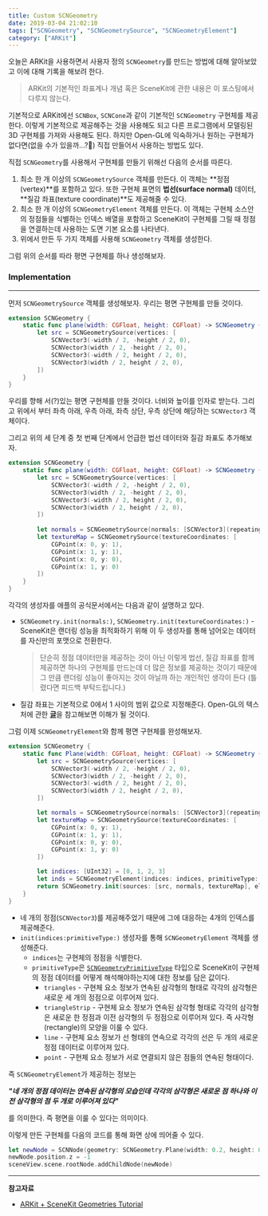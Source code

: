 ```yaml
---
title: Custom SCNGeometry
date: 2019-03-04 21:02:10
tags: ["SCNGeometry", "SCNGeometrySource", "SCNGeometryElement"]
category: ["ARKit"]
---
```


오늘은 ARKit을 사용하면서 사용자 정의 `SCNGeometry`를 만드는 방법에 대해 알아보았고 이에 대해 기록을 해보려 한다. 

> ARKit의 기본적인 좌표계나 개념 혹은 SceneKit에 관한 내용은 이 포스팅에서 다루지 않는다. 

기본적으로 ARKit에선 `SCNBox`, `SCNCone`과 같이 기본적인 `SCNGeometry` 구현체를 제공한다. 이렇게 기본적으로 제공해주는 것을 사용해도 되고 다른 프로그램에서 모델링된 3D 구현체를 가져와 사용해도 된다. 하지만 Open-GL에 익숙하거나 원하는 구현체가 없다면(없을 수가 있을까…?🧐) 직접 만들어서 사용하는 방법도 있다. 

직접 `SCNGeometry`를 사용해서 구현체를 만들기 위해선 다음의 순서를 따른다. 

1. 최소 한 개 이상의 `SCNGeometrySource` 객체를 만든다. 이 객체는 **정점(vertex)**를 포함하고 있다. 또한 구현체 표면의 **법선(surface normal)** 데이터, **질감 좌표(texture coordinate)**도 제공해줄 수 있다.
2. 최소 한 개 이상의 `SCNGeometryElement` 객체를 만든다. 이 객체는 구현체 소스안의 정점들을 식별하는 인덱스 배열을 포함하고 SceneKit이 구현체를 그릴 때 정점을 연결하는데 사용하는 도면 기본 요소를 나타낸다. 
3. 위에서 만든 두 가지 객체를 사용해 `SCNGeometry` 객체를 생성한다. 

그럼 위의 순서를 따라 평면 구현체를 하나 생성해보자. 



### Implementation

---

먼저 `SCNGeometrySource` 객체를 생성해보자. 우리는 평면 구현체를 만들 것이다.

```swift
extension SCNGeometry { 
    static func plane(width: CGFloat, height: CGFloat) -> SCNGeometry { 
        let src = SCNGeometrySource(vertices: [
            SCNVector3(-width / 2, -height / 2, 0),
            SCNVector3(width / 2, -height / 2, 0),
            SCNVector3(-width / 2, height / 2, 0),
            SCNVector3(width / 2, height / 2, 0),
        ])
    }
}
```

우리를 향해 서(?)있는 평면 구현체를 만들 것이다. 너비와 높이를 인자로 받는다. 그리고 위에서 부터 좌측 아래, 우측 아래, 좌측 상단, 우측 상단에 해당하는 `SCNVector3` 객체이다. 

그리고 위의 세 단계 중 첫 번째 단계에서 언급한 법선 데이터와 질감 좌표도 추가해보자. 

```swift
extension SCNGeometry { 
    static func plane(width: CGFloat, height: CGFloat) -> SCNGeometry { 
        let src = SCNGeometrySource(vertices: [
            SCNVector3(-width / 2, -height / 2, 0),
            SCNVector3(width / 2, -height / 2, 0),
            SCNVector3(-width / 2, height / 2, 0),
            SCNVector3(width / 2, height / 2, 0),
        ])
        
        let normals = SCNGeometrySource(normals: [SCNVector3](repeating: SCNVector3(0, 0, 1), count: 4) )
        let textureMap = SCNGeometrySource(textureCoordinates: [
            CGPoint(x: 0, y: 1),
            CGPoint(x: 1, y: 1),
            CGPoint(x: 0, y: 0),
            CGPoint(x: 1, y: 0)
        ])
    }
}
```

각각의 생성자를 애플의 공식문서에서는 다음과 같이 설명하고 있다. 

- `SCNGeometry.init(normals:)`, `SCNGeometry.init(textureCoordinates:)` - SceneKit은 랜더링 성능을 최적화하기 위해 이 두 생성자를 통해 넘어오는 데이터를 자신만의 포맷으로 전환한다. 

  > 단순히 정점 데이터만을 제공하는 것이 아닌 이렇게 법선, 질감 좌표를 함께 제공하면 하나의 구현체를 만드는데 더 많은 정보를 제공하는 것이기 때문에 그 만큼 랜더링 성능이 좋아지는 것이 아닐까 하는 개인적인 생각이 든다 (틀렸다면 피드백 부탁드립니다.)

- 질감 좌표는 기본적으로 0에서 1 사이의 범위 값으로 지정해준다. Open-GL의 텍스처에 관한 [**글**](https://learnopengl.com/Getting-started/Textures)을 참고해보면 이해가 될 것이다.  



그럼 이제 `SCNGeometryElement`와 함께 평면 구현체를 완성해보자. 

```swift
extension SCNGeometry {
	static func Plane(width: CGFloat, height: CGFloat) -> SCNGeometry {
        let src = SCNGeometrySource(vertices: [
            SCNVector3(-width / 2, -height / 2, 0),
            SCNVector3(width / 2, -height / 2, 0),
            SCNVector3(-width / 2, height / 2, 0),
            SCNVector3(width / 2, height / 2, 0),
        ])

        let normals = SCNGeometrySource(normals: [SCNVector3](repeating: SCNVector3(0, 0, 1), count: 4) )
        let textureMap = SCNGeometrySource(textureCoordinates: [
            CGPoint(x: 0, y: 1),
            CGPoint(x: 1, y: 1),
            CGPoint(x: 0, y: 0),
            CGPoint(x: 1, y: 0)
        ])

        let indices: [UInt32] = [0, 1, 2, 3]
        let inds = SCNGeometryElement(indices: indices, primitiveType: .triangleStrip)
        return SCNGeometry.init(sources: [src, normals, textureMap], elements: [inds])
	}
}

```

- 네 개의 정점(`SCNVector3`)를 제공해주었기 때문에 그에 대응하는 4개의 인덱스를 제공해준다. 
- `init(indices:primitiveType:)` 생성자를 통해 `SCNGeometryElement` 객체를 생성해준다. 
  - `indices`는 구현체의 정점을 식별한다. 
  - `primitiveType`은 [`SCNGeometryPrimitiveType`](https://developer.apple.com/documentation/scenekit/scngeometryprimitivetype) 타입으로 SceneKit이 구현체의 정점 데이터를 어떻게 해석해야하는지에 대한 정보를 담은 값이다. 
    - `triangles` - 구현체 요소 정보가 연속된 삼각형의 형태로 각각의 삼각형은 새로운 세 개의 정점으로 이루어져 있다.
    - `triangleStrip` - 구현체 요소 정보가 연속된 삼각형 형태로 각각의 삼각형은 새로운 한 정점과 이전 삼각형의 두 정점으로 이루어져 있다. 즉 사각형(rectangle)의 모양을 이룰 수 있다. 
    - `line` - 구현체 요소 정보가 선 형태의 연속으로 각각의 선은 두 개의 새로운 정점 데이터로 이루어져 있다.
    - `point` - 구현체 요소 정보가 서로 연결되지 않은 점들의 연속된 형태이다. 



즉 `SCNGeometryElement`가 제공하는 정보는 

***"네 개의 정점 데이터는 연속된 삼각형의 모습인데 각각의 삼각형은 새로운 점 하나와 이전 삼각형의 점 두 개로 이루어져 있다"*** 

를 의미한다. 즉 평면을 이룰 수 있다는 의미이다. 



이렇게 만든 구현체를 다음의 코드를 통해 화면 상에 띄어줄 수 있다. 

```swift
let newNode = SCNNode(geometry: SCNGeometry.Plane(width: 0.2, height: 0.2))
newNode.position.z = -1
sceneView.scene.rootNode.addChildNode(newNode)
```



---

**참고자료**

- [ARKit + SceneKit Geometries Tutorial](https://medium.com/@maxxfrazer/scenekit-geometry-part1-e5dca2156d8)